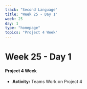 ```yaml
---
track: "Second Language"
title: "Week 25 - Day 1"
week: 25
day: 1
type: "homepage"
topics: "Project 4 Week"
---
```



# Week 25 - Day 1

#### Project 4 Week
- **Activity:** Teams Work on Project 4


